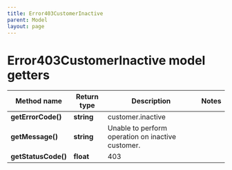 ```yaml
---
title: Error403CustomerInactive
parent: Model
layout: page
---
```


# Error403CustomerInactive model getters

Method name | Return type | Description | Notes
------------ | ------------- | ------------- | -------------
**getErrorCode()** | **string** | customer.inactive |
**getMessage()** | **string** | Unable to perform operation on inactive customer. |
**getStatusCode()** | **float** | 403 |

